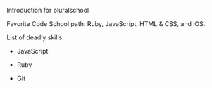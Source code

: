 Introduction for pluralschool

Favorite Code School path: Ruby, JavaScript, HTML & CSS, and iOS.

List of deadly skills:

* JavaScript

* Ruby

* Git